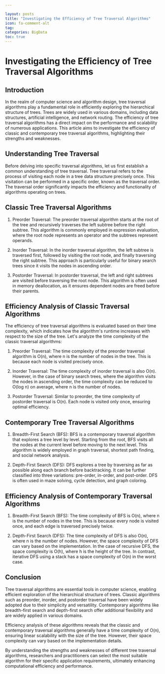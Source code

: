 ```yaml
---

layout: posts
title: "Investigating the Efficiency of Tree Traversal Algorithms"
icon: fa-comment-alt
tag:      
categories: BigData
toc: true
---
```




# Investigating the Efficiency of Tree Traversal Algorithms

## Introduction

In the realm of computer science and algorithm design, tree traversal algorithms play a fundamental role in efficiently exploring the hierarchical structure of trees. Trees are widely used in various domains, including data structures, artificial intelligence, and network routing. The efficiency of tree traversal algorithms has a direct impact on the performance and scalability of numerous applications. This article aims to investigate the efficiency of classic and contemporary tree traversal algorithms, highlighting their strengths and weaknesses.

## Understanding Tree Traversal

Before delving into specific traversal algorithms, let us first establish a common understanding of tree traversal. Tree traversal refers to the process of visiting each node in a tree data structure precisely once. This visitation can be performed in a specific order, known as the traversal order. The traversal order significantly impacts the efficiency and functionality of algorithms operating on trees.

## Classic Tree Traversal Algorithms

1. Preorder Traversal: The preorder traversal algorithm starts at the root of the tree and recursively traverses the left subtree before the right subtree. This algorithm is commonly employed in expression evaluation, where the root node represents an operator and the subtrees represent operands.

2. Inorder Traversal: In the inorder traversal algorithm, the left subtree is traversed first, followed by visiting the root node, and finally traversing the right subtree. This approach is particularly useful for binary search trees since it visits the nodes in ascending order.

3. Postorder Traversal: In postorder traversal, the left and right subtrees are visited before traversing the root node. This algorithm is often used in memory deallocation, as it ensures dependent nodes are freed before their parents.

## Efficiency Analysis of Classic Traversal Algorithms

The efficiency of tree traversal algorithms is evaluated based on their time complexity, which indicates how the algorithm's runtime increases with respect to the size of the tree. Let's analyze the time complexity of the classic traversal algorithms:

1. Preorder Traversal: The time complexity of the preorder traversal algorithm is O(n), where n is the number of nodes in the tree. This is because each node is visited precisely once.

2. Inorder Traversal: The time complexity of inorder traversal is also O(n). However, in the case of binary search trees, where the algorithm visits the nodes in ascending order, the time complexity can be reduced to O(log n) on average, where n is the number of nodes.

3. Postorder Traversal: Similar to preorder, the time complexity of postorder traversal is O(n). Each node is visited only once, ensuring optimal efficiency.

## Contemporary Tree Traversal Algorithms

1. Breadth-First Search (BFS): BFS is a contemporary traversal algorithm that explores a tree level by level. Starting from the root, BFS visits all the nodes at the current level before moving to the next level. This algorithm is widely employed in graph traversal, shortest path finding, and social network analysis.

2. Depth-First Search (DFS): DFS explores a tree by traversing as far as possible along each branch before backtracking. It can be further classified into three variations: pre-order, in-order, and post-order. DFS is often used in maze solving, cycle detection, and graph coloring.

## Efficiency Analysis of Contemporary Traversal Algorithms

1. Breadth-First Search (BFS): The time complexity of BFS is O(n), where n is the number of nodes in the tree. This is because every node is visited once, and each edge is traversed precisely twice.

2. Depth-First Search (DFS): The time complexity of DFS is also O(n), where n is the number of nodes. However, the space complexity of DFS can vary based on the implementation. In the case of recursive DFS, the space complexity is O(h), where h is the height of the tree. In contrast, iterative DFS using a stack has a space complexity of O(n) in the worst case.

## Conclusion

Tree traversal algorithms are essential tools in computer science, enabling efficient exploration of the hierarchical structure of trees. Classic algorithms such as preorder, inorder, and postorder traversal have been widely adopted due to their simplicity and versatility. Contemporary algorithms like breadth-first search and depth-first search offer additional flexibility and are widely applied in various domains.

Efficiency analysis of these algorithms reveals that the classic and contemporary traversal algorithms generally have a time complexity of O(n), ensuring linear scalability with the size of the tree. However, their space complexity can vary based on the implementation details.

By understanding the strengths and weaknesses of different tree traversal algorithms, researchers and practitioners can select the most suitable algorithm for their specific application requirements, ultimately enhancing computational efficiency and performance.